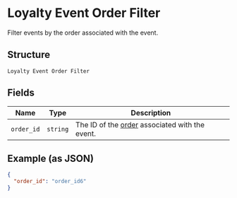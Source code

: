 
# Loyalty Event Order Filter

Filter events by the order associated with the event.

## Structure

`Loyalty Event Order Filter`

## Fields

| Name | Type | Description |
|  --- | --- | --- |
| `order_id` | `string` | The ID of the [order](#type-Order) associated with the event. |

## Example (as JSON)

```json
{
  "order_id": "order_id6"
}
```


